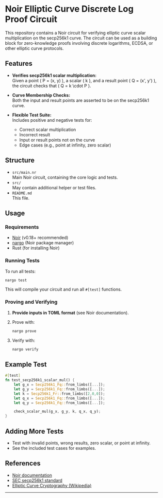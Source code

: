 # Noir Elliptic Curve Discrete Log Proof Circuit

This repository contains a Noir circuit for verifying elliptic curve scalar multiplication on the secp256k1 curve. The circuit can be used as a building block for zero-knowledge proofs involving discrete logarithms, ECDSA, or other elliptic curve protocols.

## Features

- **Verifies secp256k1 scalar multiplication:**  
  Given a point \( P = (x, y) \), a scalar \( k \), and a result point \( Q = (x', y') \), the circuit checks that \( Q = k \cdot P \).

- **Curve Membership Checks:**  
  Both the input and result points are asserted to be on the secp256k1 curve.

- **Flexible Test Suite:**  
  Includes positive and negative tests for:
  - Correct scalar multiplication
  - Incorrect result
  - Input or result points not on the curve
  - Edge cases (e.g., point at infinity, zero scalar)

## Structure

- `src/main.nr`  
  Main Noir circuit, containing the core logic and tests.
- `src/`  
  May contain additional helper or test files.
- `README.md`  
  This file.

## Usage

### Requirements

- [Noir](https://noir-lang.org/) (v0.18+ recommended)
- [nargo](https://noir-lang.org/docs/getting_started/quick_start#installation) (Noir package manager)
- Rust (for installing Noir)

### Running Tests

To run all tests:

```bash
nargo test
```

This will compile your circuit and run all `#[test]` functions.

### Proving and Verifying

1. **Provide inputs in TOML format** (see Noir documentation).
2. Prove with:

    ```bash
    nargo prove
    ```
3. Verify with:

    ```bash
    nargo verify
    ```

## Example Test

```rust
#[test]
fn test_secp256k1_scalar_mul() {
    let g_x = Secp256k1_Fq::from_limbs([...]);
    let g_y = Secp256k1_Fq::from_limbs([...]);
    let k = Secp256k1_Fr::from_limbs([2,0,0]);
    let q_x = Secp256k1_Fq::from_limbs([...]);
    let q_y = Secp256k1_Fq::from_limbs([...]);

    check_scalar_mul(g_x, g_y, k, q_x, q_y);
}
```

## Adding More Tests

- Test with invalid points, wrong results, zero scalar, or point at infinity.
- See the included test cases for examples.

## References

- [Noir documentation](https://noir-lang.org/docs/)
- [SEC secp256k1 standard](https://www.secg.org/sec2-v2.pdf)
- [Elliptic Curve Cryptography (Wikipedia)](https://en.wikipedia.org/wiki/Elliptic-curve_cryptography)

---

